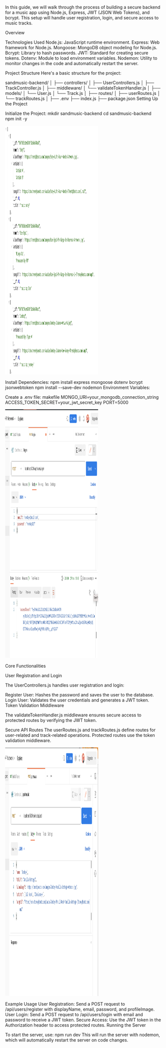
In this guide, we will walk through the process of building a secure backend for a music app using Node.js, Express, JWT (JSON Web Tokens), and bcrypt. This setup will handle user registration, login, and secure access to music tracks.

Overview

Technologies Used
Node.js: JavaScript runtime environment.
Express: Web framework for Node.js.
Mongoose: MongoDB object modeling for Node.js.
Bcrypt: Library to hash passwords.
JWT: Standard for creating secure tokens.
Dotenv: Module to load environment variables.
Nodemon: Utility to monitor changes in the code and automatically restart the server.


Project Structure
Here's a basic structure for the project:


sandmusic-backend/
│
├── controllers/
│   ├── UserControllers.js
│   ├── TrackController.js
│
├── middleware/
│   └── validateTokenHandler.js
│
├── models/
│   └── User.js
│   └── Track.js
│
├── routes/
│   ├── userRoutes.js
│   └── trackRoutes.js
│
├── .env
├── index.js
├── package.json
Setting Up the Project


Initialize the Project:
mkdir sandmusic-backend
cd sandmusic-backend
npm init -y


<img src="./assets/images/data.png" alt="Sandmusic Data" width="300" height="800">


Install Dependencies:
npm install express mongoose dotenv bcrypt jsonwebtoken
npm install --save-dev nodemon
Environment Variables:



Create a .env file:
makefile
MONGO_URI=your_mongodb_connection_string
ACCESS_TOKEN_SECRET=your_jwt_secret_key
PORT=5000



<img src="./assets/images/JsonwebToken.png" alt="Json" width="300" height="800">

Core Functionalities

User Registration and Login

The UserControllers.js handles user registration and login:

Register User: Hashes the password and saves the user to the database.
Login User: Validates the user credentials and generates a JWT token.
Token Validation Middleware


The validateTokenHandler.js middleware ensures secure access to protected routes by verifying the JWT token.

Secure API Routes
The userRoutes.js and trackRoutes.js define routes for user-related and track-related operations. Protected routes use the token validation middleware.

<img src="./assets/images/postData.png" alt="Sandmusic Post Request" width="300" height="800">

Example Usage
User Registration: Send a POST request to /api/users/register with displayName, email, password, and profileImage.
User Login: Send a POST request to /api/users/login with email and password to receive a JWT token.
Secure Access: Use the JWT token in the Authorization header to access protected routes.
Running the Server


To start the server, use:
npm run dev
This will run the server with nodemon, which will automatically restart the server on code changes.


